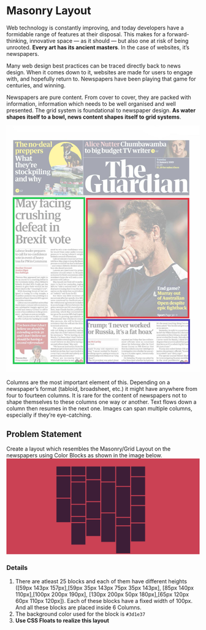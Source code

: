 # Masonry Layout 
Web technology is constantly improving, and today developers have a formidable range of features at their disposal. This makes for a forward-thinking, innovative space — as it should — but also one at risk of being unrooted. **Every art has its ancient masters**. In the case of websites, it’s newspapers. 

Many web design best practices can be traced directly back to news design. When it comes down to it, websites are made for users to engage with, and hopefully return to. Newspapers have been playing that game for centuries, and winning.

Newspapers are pure content. From cover to cover, they are packed with information, information which needs to be well organised and well presented. The grid system is foundational to newspaper design. **As water shapes itself to a bowl, news content shapes itself to grid systems**.

![](./newspaper-modular-layout.jpeg)

Columns are the most important element of this. Depending on a newspaper’s format (tabloid, broadsheet, etc.) it might have anywhere from four to fourteen columns. It is rare for the content of newspapers not to shape themselves to these columns one way or another. Text flows down a column then resumes in the next one. Images can span multiple columns, especially if they’re eye-catching.

## Problem Statement 
Create a layout which resembles the Masonry/Grid Layout on the newspapers using Color Blocks as shown in the image below. 
![](./Masonary-Layout.png)

### Details
1. There are atleast 25 blocks and each of them have different heights ([59px 143px 157px],[59px 35px 143px 75px 35px 143px], [85px 140px 110px],[100px 200px 190px], [130px 200px 50px 180px],[65px 120px 60px 110px 120px]). Each of these blocks have a fixed width of 100px. And all these blocks are placed inside 6 Columns.
2. The background color used for the block is `#3d1e37`
3. **Use CSS Floats to realize this layout**

